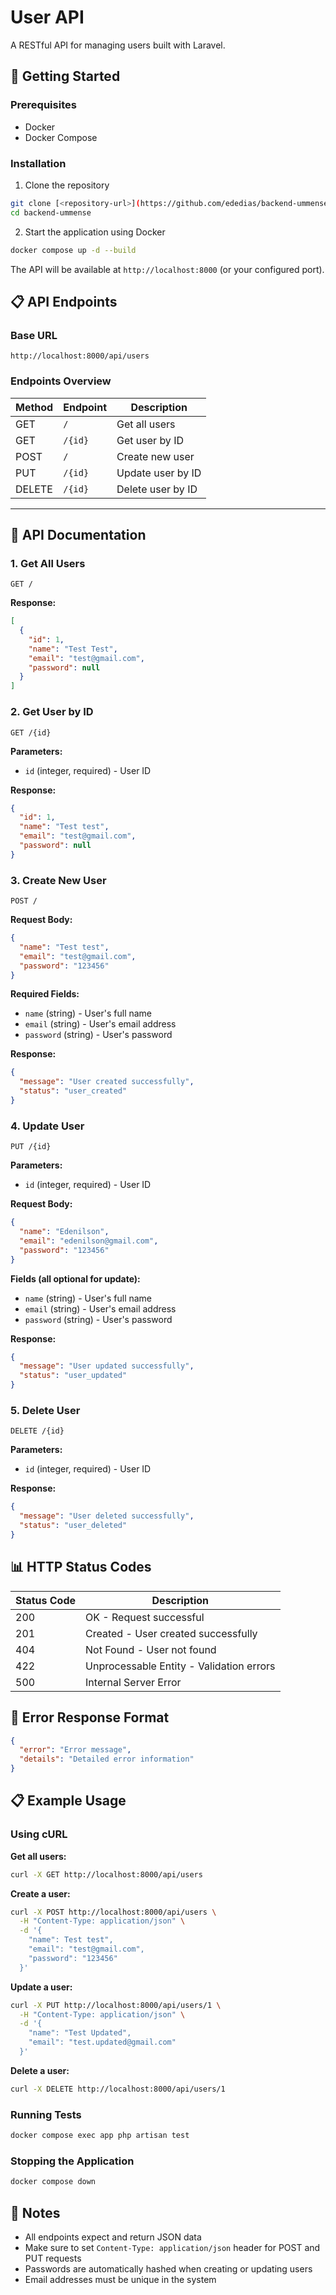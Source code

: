 # User API

A RESTful API for managing users built with Laravel.

## 🚀 Getting Started

### Prerequisites

- Docker
- Docker Compose

### Installation

1. Clone the repository
```bash
git clone [<repository-url>](https://github.com/ededias/backend-ummense.git)
cd backend-ummense

```

2. Start the application using Docker
```bash
docker compose up -d --build
```

The API will be available at `http://localhost:8000` (or your configured port).

## 📋 API Endpoints

### Base URL
```
http://localhost:8000/api/users
```

### Endpoints Overview

| Method | Endpoint | Description |
|--------|----------|-------------|
| GET    | `/`      | Get all users |
| GET    | `/{id}`  | Get user by ID |
| POST   | `/`      | Create new user |
| PUT    | `/{id}`  | Update user by ID |
| DELETE | `/{id}`  | Delete user by ID |

---

## 📝 API Documentation

### 1. Get All Users
```http
GET /
```

**Response:**
```json
[
  {
    "id": 1,
    "name": "Test Test",
    "email": "test@gmail.com",
    "password": null
  }
]
```

### 2. Get User by ID
```http
GET /{id}
```

**Parameters:**
- `id` (integer, required) - User ID

**Response:**
```json
{
  "id": 1,
  "name": "Test test",
  "email": "test@gmail.com",
  "password": null
}
```

### 3. Create New User
```http
POST /
```

**Request Body:**
```json
{
  "name": "Test test",
  "email": "test@gmail.com",
  "password": "123456"
}
```

**Required Fields:**
- `name` (string) - User's full name
- `email` (string) - User's email address
- `password` (string) - User's password

**Response:**
```json
{
  "message": "User created successfully",
  "status": "user_created"
}
```

### 4. Update User
```http
PUT /{id}
```

**Parameters:**
- `id` (integer, required) - User ID

**Request Body:**
```json
{
  "name": "Edenilson",
  "email": "edenilson@gmail.com",
  "password": "123456"
}
```

**Fields (all optional for update):**
- `name` (string) - User's full name
- `email` (string) - User's email address
- `password` (string) - User's password

**Response:**
```json
{
  "message": "User updated successfully",
  "status": "user_updated"
}
```

### 5. Delete User
```http
DELETE /{id}
```

**Parameters:**
- `id` (integer, required) - User ID

**Response:**
```json
{
  "message": "User deleted successfully",
  "status": "user_deleted"
}
```

## 📊 HTTP Status Codes

| Status Code | Description |
|-------------|-------------|
| 200 | OK - Request successful |
| 201 | Created - User created successfully |
| 404 | Not Found - User not found |
| 422 | Unprocessable Entity - Validation errors |
| 500 | Internal Server Error |

## 🔧 Error Response Format

```json
{
  "error": "Error message",
  "details": "Detailed error information"
}
```

## 📋 Example Usage

### Using cURL

**Get all users:**
```bash
curl -X GET http://localhost:8000/api/users
```

**Create a user:**
```bash
curl -X POST http://localhost:8000/api/users \
  -H "Content-Type: application/json" \
  -d '{
    "name": Test test",
    "email": "test@gmail.com",
    "password": "123456"
  }'
```

**Update a user:**
```bash
curl -X PUT http://localhost:8000/api/users/1 \
  -H "Content-Type: application/json" \
  -d '{
    "name": "Test Updated",
    "email": "test.updated@gmail.com"
  }'
```

**Delete a user:**
```bash
curl -X DELETE http://localhost:8000/api/users/1
```

### Running Tests
```bash
docker compose exec app php artisan test
```

### Stopping the Application
```bash
docker compose down
```

## 📝 Notes

- All endpoints expect and return JSON data
- Make sure to set `Content-Type: application/json` header for POST and PUT requests
- Passwords are automatically hashed when creating or updating users
- Email addresses must be unique in the system
